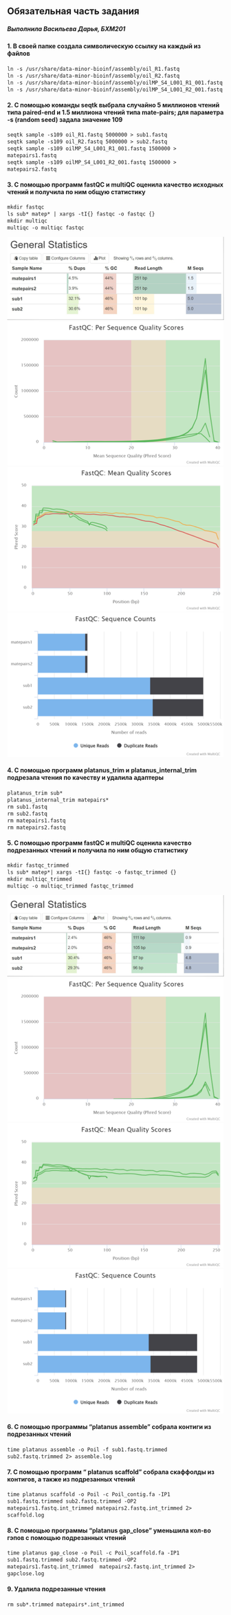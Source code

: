 ## Обязательная часть задания
##### *Выполнила Васильева Дарья, БХМ201*
#### 1. В своей папке создала символическую ссылку на каждый из файлов
```
ln -s /usr/share/data-minor-bioinf/assembly/oil_R1.fastq
ln -s /usr/share/data-minor-bioinf/assembly/oil_R2.fastq
ln -s /usr/share/data-minor-bioinf/assembly/oilMP_S4_L001_R1_001.fastq
ln -s /usr/share/data-minor-bioinf/assembly/oilMP_S4_L001_R2_001.fastq
```
#### 2. С помощью команды seqtk выбрала случайно 5 миллионов чтений типа paired-end и 1.5 миллиона чтений типа mate-pairs; для параметра -s (random seed) задала значение 109
```
seqtk sample -s109 oil_R1.fastq 5000000 > sub1.fastq
seqtk sample -s109 oil_R2.fastq 5000000 > sub2.fastq
seqtk sample -s109 oilMP_S4_L001_R1_001.fastq 1500000 > matepairs1.fastq
seqtk sample -s109 oilMP_S4_L001_R2_001.fastq 1500000 > matepairs2.fastq
```
#### 3. С помощью программ fastQC и multiQC оценила качество исходных чтений и получила по ним общую статистику
```
mkdir fastqc
ls sub* matep* | xargs -tI{} fastqc -o fastqc {}
mkdir multiqc
multiqc -o multiqc fastqc
```
![](https://github.com/DomnaVasil/hse22_hw1/blob/a792ec64f549e0f382af7aa475024498be1c84ec/images/multiqc1.jpg)
![](https://github.com/DomnaVasil/hse22_hw1/blob/a792ec64f549e0f382af7aa475024498be1c84ec/images/multiqc.png)
![](https://github.com/DomnaVasil/hse22_hw1/blob/4b33b7dffc0f6a202f45a4f3c14b699439612b7c/images/M3.png)
![](https://github.com/DomnaVasil/hse22_hw1/blob/4b33b7dffc0f6a202f45a4f3c14b699439612b7c/images/M4.png)
#### 4. С помощью программ platanus_trim и platanus_internal_trim подрезала чтения по качеству и удалила адаптеры
```
platanus_trim sub*
platanus_internal_trim matepairs*
rm sub1.fastq
rm sub2.fastq
rm matepairs1.fastq
rm matepairs2.fastq
```
#### 5. С помощью программ fastQC и multiQC оценила качество подрезанных чтений и получила по ним общую статистику
```
mkdir fastqc_trimmed
ls sub* matep*| xargs -tI{} fastqc -o fastqc_trimmed {}
mkdir multiqc_trimmed
multiqc -o multiqc_trimmed fastqc_trimmed
```
![](https://github.com/DomnaVasil/hse22_hw1/blob/a792ec64f549e0f382af7aa475024498be1c84ec/images/multiqc%20trimmed1.jpg)
![](https://github.com/DomnaVasil/hse22_hw1/blob/a792ec64f549e0f382af7aa475024498be1c84ec/images/multiqc%20trimmed.png)
![](https://github.com/DomnaVasil/hse22_hw1/blob/4b33b7dffc0f6a202f45a4f3c14b699439612b7c/images/MT3.png)
![](https://github.com/DomnaVasil/hse22_hw1/blob/4b33b7dffc0f6a202f45a4f3c14b699439612b7c/images/MT4.png)
#### 6. С помощью программы “platanus assemble” собрала контиги из подрезанных чтений
```
time platanus assemble -o Poil -f sub1.fastq.trimmed sub2.fastq.trimmed 2> assemble.log
```
#### 7. С помощью программ “ platanus scaffold” собрала скаффолды из контигов, а также из подрезанных чтений
```
time platanus scaffold -o Poil -c Poil_contig.fa -IP1 sub1.fastq.trimmed sub2.fastq.trimmed -OP2 matepairs1.fastq.int_trimmed matepairs2.fastq.int_trimmed 2> scaffold.log
```
#### 8. С помощью программы “platanus gap_close” уменьшила кол-во гэпов с помощью подрезанных чтений
```
time platanus gap_close -o Poil -c Poil_scaffold.fa -IP1 sub1.fastq.trimmed sub2.fastq.trimmed -OP2 matepairs1.fastq.int_trimmed  matepairs2.fastq.int_trimmed 2> gapclose.log
```
#### 9. Удалила подрезанные чтения
```
rm sub*.trimmed matepairs*.int_trimmed
```
